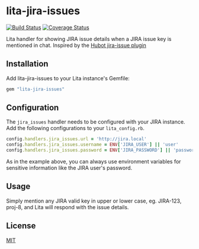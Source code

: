 # lita-jira-issues

[![Build Status](http://img.shields.io/travis/amaltson/lita-jira-issues.svg)](https://travis-ci.org/amaltson/lita-jira-issues)
[![Coverage Status](http://img.shields.io/coveralls/amaltson/lita-jira-issues.svg)](https://coveralls.io/r/amaltson/lita-jira-issues)

Lita handler for showing JIRA issue details when a JIRA issue key is mentioned in
chat. Inspired by the [Hubot jira-issue
plugin](https://github.com/github/hubot-scripts/blob/master/src/scripts/jira-issues.coffee)

## Installation

Add lita-jira-issues to your Lita instance's Gemfile:

``` ruby
gem "lita-jira-issues"
```


## Configuration

The `jira_issues` handler needs to be configured with your JIRA instance. Add
the following configurations to your `lita_config.rb`.

```ruby
config.handlers.jira_issues.url = 'http://jira.local'
config.handlers.jira_issues.username = ENV['JIRA_USER'] || 'user'
config.handlers.jira_issues.password = ENV['JIRA_PASSWORD'] || 'password'
```

As in the example above, you can always use environment variables for sensitive
information like the JIRA user's password.

## Usage

Simply mention any JIRA valid key in upper or lower case, eg. JIRA-123, proj-8,
and Lita will respond with the issue details.

## License

[MIT](http://opensource.org/licenses/MIT)
